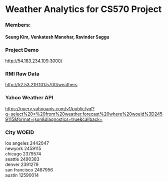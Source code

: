 # Weather Analytics for CS570 Project

### Members:
#### Seung Kim, Venkatesh Manohar, Ravinder Saggu


### Project Demo
http://54.183.234.109:3000/


### RMI Raw Data
http://52.53.219.101:5700/weathers


### Yahoo Weather API
https://query.yahooapis.com/v1/public/yql?q=select%20*%20from%20weather.forecast%20where%20woeid%3D2459115&format=json&diagnostics=true&callback=


### City WOEID
los angeles 2442047  
newyork 2459115  
chicago 2379574  
seattle 2490383  
denver 2391279  
san francisco 2487956  
austin 12590014  

